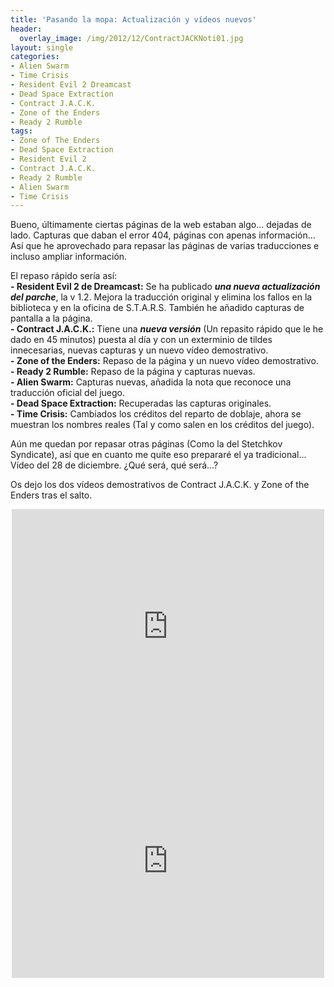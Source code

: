 ```yaml
---
title: 'Pasando la mopa: Actualización y vídeos nuevos'
header:
  overlay_image: /img/2012/12/ContractJACKNoti01.jpg
layout: single
categories:
- Alien Swarm
- Time Crisis
- Resident Evil 2 Dreamcast
- Dead Space Extraction
- Contract J.A.C.K.
- Zone of the Enders
- Ready 2 Rumble
tags:
- Zone of The Enders
- Dead Space Extraction
- Resident Evil 2
- Contract J.A.C.K.
- Ready 2 Rumble
- Alien Swarm
- Time Crisis
---
```

Bueno, últimamente ciertas páginas de la web estaban algo... dejadas de lado. 
Capturas que daban el error 404, páginas con apenas información... Así que he 
aprovechado para repasar las páginas de varias traducciones e incluso ampliar 
información.

El repaso rápido sería así:  
**- Resident Evil 2 de Dreamcast:** Se ha publicado **_una nueva actualización 
del parche_**, la v 1.2. Mejora la traducción original y elimina los fallos en 
la biblioteca y en la oficina de S.T.A.R.S. También he añadido capturas de 
pantalla a la página.  
**- Contract J.A.C.K.:** Tiene una _**nueva versión**_ (Un repasito rápido que 
le he dado en 45 minutos) puesta al día y con un exterminio de tildes innecesarias, 
nuevas capturas y un nuevo vídeo demostrativo.  
**- Zone of the Enders:** Repaso de la página y un nuevo vídeo demostrativo.  
**- Ready 2 Rumble:** Repaso de la página y capturas nuevas.  
**- Alien Swarm:** Capturas nuevas, añadida la nota que reconoce una traducción 
oficial del juego.  
**- Dead Space Extraction:** Recuperadas las capturas originales.  
**- Time Crisis:** Cambiados los créditos del reparto de doblaje, ahora se muestran 
los nombres reales (Tal y como salen en los créditos del juego).

Aún me quedan por repasar otras páginas (Como la del Stetchkov Syndicate), así que en 
cuanto me quite eso prepararé el ya tradicional... Vídeo del 28 de diciembre. 
¿Qué será, qué será...?

Os dejo los dos vídeos demostrativos de Contract J.A.C.K. y Zone of the Enders 
tras el salto.

<!--more-->

<center><iframe src="http://www.youtube.com/embed/j9e-fzb2_0E" height="375" width="500" allowfullscreen="" frameborder="0"></iframe></center>  
<center><iframe src="http://www.youtube.com/embed/qE5jhnkibDM" height="375" width="500" allowfullscreen="" frameborder="0"></iframe></center>
